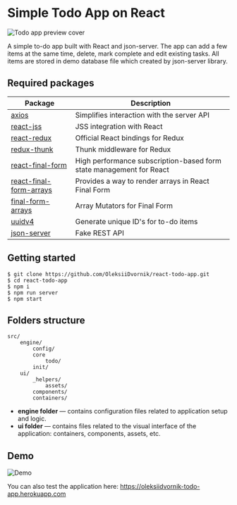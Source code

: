 # Simple Todo App on React

![Todo app preview cover](https://repository-images.githubusercontent.com/528359213/2e42a33c-3462-449e-8219-a02fbad2fc8a)

A simple to-do app built with React and json-server. The app can add a few items at the same time, delete, mark complete and edit existing tasks. All items are stored in demo database file which created by json-server library.

## Required packages

| Package      | Description |
| ----------- | ----------- |
| [axios](https://www.npmjs.com/package/axios) | Simplifies interaction with the server API |
| [react-jss](https://www.npmjs.com/package/react-jss) | JSS integration with React |
| [react-redux](https://www.npmjs.com/package/react-redux) | Official React bindings for Redux |
| [redux-thunk](https://www.npmjs.com/package/redux-thunk) | Thunk middleware for Redux |
| [react-final-form](https://www.npmjs.com/package/react-final-form) |  High performance subscription-based form state management for React |
| [react-final-form-arrays](https://www.npmjs.com/package/react-final-form-arrays) | Provides a way to render arrays in React Final Form |
| [final-form-arrays](https://www.npmjs.com/package/final-form-arrays) | Array Mutators for Final Form |
| [uuidv4](https://www.npmjs.com/package/uuidv4) | Generate unique ID's for to-do items |
| [json-server](https://www.npmjs.com/package/json-server) | Fake REST API |

## Getting started

```
$ git clone https://github.com/OleksiiDvornik/react-todo-app.git
$ cd react-todo-app
$ npm i 
$ npm run server
$ npm start
```

## Folders structure

```
src/
    engine/
        config/
        core
            todo/  
        init/ 
    ui/
        _helpers/
            assets/
        components/
        containers/
```
- **engine folder** — contains configuration files related to application setup and logic.
- **ui folder** — contains files related to the visual interface of the application: containers, components, assets, etc.

## Demo

![Demo](https://github.com/OleksiiDvornik/react-todo-app/blob/main/demo.gif)

You can also test the application here: <a href="https://oleksiidvornik-todo-app.herokuapp.com" target="_blank">https://oleksiidvornik-todo-app.herokuapp.com</a>
